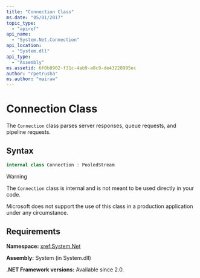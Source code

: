 ```yaml
---
title: "Connection Class"
ms.date: "05/01/2017"
topic_type: 
  - "apiref"
api_name: 
  - "System.Net.Connection"
api_location: 
  - "System.dll"
api_type: 
  - "Assembly"
ms.assetid: 6f0b8902-f31c-4ab9-a8c9-de43228995ec
author: "rpetrusha"
ms.author: "mairaw"
---
```


# Connection Class

The `Connection` class parses server responses, queue requests, and pipeline requests.

## Syntax
  
```csharp  
internal class Connection : PooledStream
```

> [!WARNING]
> The `Connection` class is internal and is not meant to be used directly in your code.
> 
> Microsoft does not support the use of this class in a production application under any circumstance.

## Requirements

**Namespace:** <xref:System.Net>

**Assembly:** System (in System.dll)

**.NET Framework versions:** Available since 2.0.
